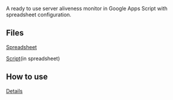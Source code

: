 A ready to use server aliveness monitor in Google Apps Script with spreadsheet configuration.

## Files
[Spreadsheet](https://docs.google.com/spreadsheets/d/15PzEidH-Gc3Mj3hqT4QTk3dtk_J1NiV2q4_3zZ0-fVs/edit#gid=0)

[Script](https://script.google.com/u/0/home/projects/1ySZh0jYW1sWyP-LhBnJRcCkuy-oUq9e7AitPSrC0RiwLVvuOO21jdoMi/edit)(in spreadsheet)

##  How to use
[Details](https://fate-othnielia-659.notion.site/readme-da5a93ff67f14b1594fbacb7d13a16c1)
